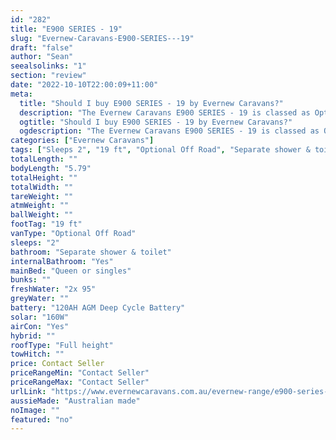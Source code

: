 ```yaml
---
id: "282"
title: "E900 SERIES - 19"
slug: "Evernew-Caravans-E900-SERIES---19"
draft: "false"
author: "Sean"
seealsolinks: "1"
section: "review"
date: "2022-10-10T22:00:09+11:00"
meta:
  title: "Should I buy E900 SERIES - 19 by Evernew Caravans?"
  description: "The Evernew Caravans E900 SERIES - 19 is classed as Optional Off Road, and sleeps 2 people. It is Australian made and comes in at 19 ft. It generally has Separate shower & toilet."
  ogtitle: "Should I buy E900 SERIES - 19 by Evernew Caravans?"
  ogdescription: "The Evernew Caravans E900 SERIES - 19 is classed as Optional Off Road, and sleeps 2 people. It is Australian made and comes in at 19 ft. It generally has Separate shower & toilet."
categories: ["Evernew Caravans"]
tags: ["Sleeps 2", "19 ft", "Optional Off Road", "Separate shower & toilet", "Full height", "Price Unknown", "Australian made"]
totalLength: ""
bodyLength: "5.79"
totalHeight: ""
totalWidth: ""
tareWeight: ""
atmWeight: ""
ballWeight: ""
footTag: "19 ft"
vanType: "Optional Off Road"
sleeps: "2"
bathroom: "Separate shower & toilet"
internalBathroom: "Yes"
mainBed: "Queen or singles"
bunks: ""
freshWater: "2x 95"
greyWater: ""
battery: "120AH AGM Deep Cycle Battery"
solar: "160W"
airCon: "Yes"
hybrid: ""
roofType: "Full height"
towHitch: ""
price: Contact Seller
priceRangeMin: "Contact Seller"
priceRangeMax: "Contact Seller"
urlLink: "https://www.evernewcaravans.com.au/evernew-range/e900-series-19"
aussieMade: "Australian made"
noImage: ""
featured: "no"
---
```

